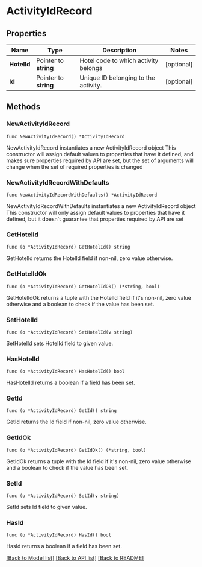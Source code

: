 # ActivityIdRecord

## Properties

Name | Type | Description | Notes
------------ | ------------- | ------------- | -------------
**HotelId** | Pointer to **string** | Hotel code to which activity belongs | [optional] 
**Id** | Pointer to **string** | Unique ID belonging to the activity. | [optional] 

## Methods

### NewActivityIdRecord

`func NewActivityIdRecord() *ActivityIdRecord`

NewActivityIdRecord instantiates a new ActivityIdRecord object
This constructor will assign default values to properties that have it defined,
and makes sure properties required by API are set, but the set of arguments
will change when the set of required properties is changed

### NewActivityIdRecordWithDefaults

`func NewActivityIdRecordWithDefaults() *ActivityIdRecord`

NewActivityIdRecordWithDefaults instantiates a new ActivityIdRecord object
This constructor will only assign default values to properties that have it defined,
but it doesn't guarantee that properties required by API are set

### GetHotelId

`func (o *ActivityIdRecord) GetHotelId() string`

GetHotelId returns the HotelId field if non-nil, zero value otherwise.

### GetHotelIdOk

`func (o *ActivityIdRecord) GetHotelIdOk() (*string, bool)`

GetHotelIdOk returns a tuple with the HotelId field if it's non-nil, zero value otherwise
and a boolean to check if the value has been set.

### SetHotelId

`func (o *ActivityIdRecord) SetHotelId(v string)`

SetHotelId sets HotelId field to given value.

### HasHotelId

`func (o *ActivityIdRecord) HasHotelId() bool`

HasHotelId returns a boolean if a field has been set.

### GetId

`func (o *ActivityIdRecord) GetId() string`

GetId returns the Id field if non-nil, zero value otherwise.

### GetIdOk

`func (o *ActivityIdRecord) GetIdOk() (*string, bool)`

GetIdOk returns a tuple with the Id field if it's non-nil, zero value otherwise
and a boolean to check if the value has been set.

### SetId

`func (o *ActivityIdRecord) SetId(v string)`

SetId sets Id field to given value.

### HasId

`func (o *ActivityIdRecord) HasId() bool`

HasId returns a boolean if a field has been set.


[[Back to Model list]](../README.md#documentation-for-models) [[Back to API list]](../README.md#documentation-for-api-endpoints) [[Back to README]](../README.md)


